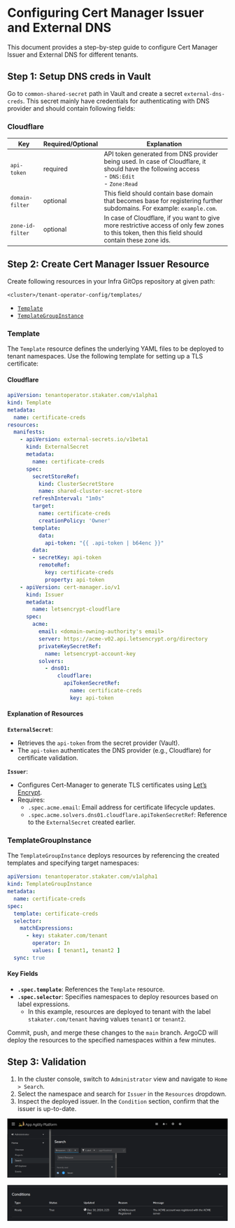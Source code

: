 # Configuring Cert Manager Issuer and External DNS

This document provides a step-by-step guide to configure Cert Manager Issuer and External DNS for different tenants.

## Step 1: Setup DNS creds in Vault

Go to `common-shared-secret` path in Vault and create a secret `external-dns-creds`. This secret mainly have credentials for authenticating with DNS provider and should contain following fields:

### Cloudflare

| Key | Required/Optional | Explanation |
|----------|----------|----------|
| `api-token`   | required   | API token generated from DNS provider being used. In case of Cloudflare, it should have the following access <br> - `DNS:Edit` <br> - `Zone:Read`   |
| `domain-filter`    | optional   | This field should contain base domain that becomes base for registering further subdomains. For example: `example.com`.   |
| `zone-id-filter`| optional   | In case of Cloudflare, if you want to give more restrictive access of only few zones to this token, then this field should contain these zone ids.

## Step 2: Create Cert Manager Issuer Resource

Create following resources in your Infra GitOps repository at given path:

```plaintext
<cluster>/tenant-operator-config/templates/
```

- [`Template`](https://docs.stakater.com/mto/main/crds-api-reference/template.html)
- [`TemplateGroupInstance`](https://docs.stakater.com/mto/main/crds-api-reference/template-group-instance.html)

### Template

The `Template` resource defines the underlying YAML files to be deployed to tenant namespaces. Use the following template for setting up a TLS certificate:

#### Cloudflare

```yaml
apiVersion: tenantoperator.stakater.com/v1alpha1
kind: Template
metadata:
  name: certificate-creds
resources:
  manifests:
    - apiVersion: external-secrets.io/v1beta1
      kind: ExternalSecret
      metadata:
        name: certificate-creds
      spec:
        secretStoreRef:
          kind: ClusterSecretStore
          name: shared-cluster-secret-store
        refreshInterval: "1m0s"
        target:
          name: certificate-creds
          creationPolicy: 'Owner'
        template:
          data:
            api-token: "{{ .api-token | b64enc }}"
        data:
        - secretKey: api-token
          remoteRef:
            key: certificate-creds
            property: api-token
    - apiVersion: cert-manager.io/v1
      kind: Issuer
      metadata:
        name: letsencrypt-cloudflare
      spec:
        acme:
          email: <domain-owning-authority's email>
          server: https://acme-v02.api.letsencrypt.org/directory
          privateKeySecretRef:
            name: letsencrypt-account-key
          solvers:
            - dns01:
                cloudflare:
                  apiTokenSecretRef:
                    name: certificate-creds
                    key: api-token
```

#### Explanation of Resources

**`ExternalSecret`**:

- Retrieves the `api-token` from the secret provider (Vault).
- The `api-token` authenticates the DNS provider (e.g., Cloudflare) for certificate validation.

**`Issuer`**:

- Configures Cert-Manager to generate TLS certificates using [Let’s Encrypt](https://letsencrypt.org/).
- Requires:
    - `.spec.acme.email`: Email address for certificate lifecycle updates.
    - `.spec.acme.solvers.dns01.cloudflare.apiTokenSecretRef`: Reference to the `ExternalSecret` created earlier.

### TemplateGroupInstance

The `TemplateGroupInstance` deploys resources by referencing the created templates and specifying target namespaces:

```yaml
apiVersion: tenantoperator.stakater.com/v1alpha1
kind: TemplateGroupInstance
metadata:
  name: certificate-creds
spec:
  template: certificate-creds
  selector:
    matchExpressions:
      - key: stakater.com/tenant
        operator: In
        values: [ tenant1, tenant2 ]
  sync: true
```

#### Key Fields

- **`.spec.template`**: References the `Template` resource.
- **`.spec.selector`**: Specifies namespaces to deploy resources based on label expressions.
    - In this example, resources are deployed to tenant with the label `stakater.com/tenant` having values `tenant1` or `tenant2`.

Commit, push, and merge these changes to the `main` branch. ArgoCD will deploy the resources to the specified namespaces within a few minutes.

## Step 3: Validation

1. In the cluster console, switch to `Administrator` view and navigate to `Home > Search`.
1. Select the namespace and search for `Issuer` in the `Resources` dropdown.
1. Inspect the deployed issuer. In the `Condition` section, confirm that the issuer is up-to-date.

![OpenShift Console](images/console.png)

![Issuer Details](images/issuer-status.png)
